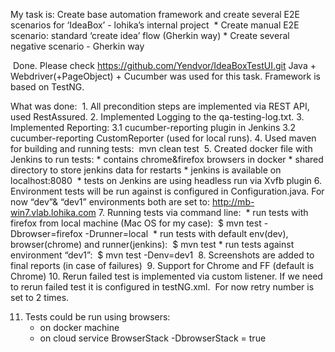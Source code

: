 My task is:
Create base automation framework and create several E2E scenarios for ‘IdeaBox’ - lohika’s internal project 
    * Create manual E2E scenario: standard ‘create idea’ flow (Gherkin way)
    * Create several negative scenario - Gherkin way 

  Done. Please check https://github.com/Yendvor/IdeaBoxTestUI.git
 Java + Webdriver(+PageObject) + Cucumber was used for this task.
 Framework is based on TestNG.

 What was done:
 1. All precondition steps are implemented via REST API, used RestAssured.
2. Implemented Logging to the qa-testing-log.txt.
3. Implemented Reporting:
	3.1 cucumber-reporting plugin in Jenkins
	3.2 cucumber-reporting CustomReporter (used for local runs).
4. Used maven for building and running tests: 	mvn clean test  5. Created docker file with Jenkins to run tests:
	* contains chrome&firefox browsers in docker
	* shared directory to store jenkins data for restarts
	* jenkins is available on localhost:8080 
	* tests on Jenkins are using headless run via Xvfb plugin
6. Environment tests will be run against is configured in Configuration.java.
   For now “dev”& “dev1” environments both are set to:
        http://mb-win7.vlab.lohika.com
7. Running tests via command line: 
    * run tests with firefox from local machine (Mac OS for my case):
         $ mvn test -Dbrowser=firefox -Drunner=local 
    * run tests with default env(dev), browser(chrome) and runner(jenkins):
         $ mvn test
	* run tests against environment “dev1”: 
	    $ mvn test -Denv=dev1 
8. Screenshots are added to final reports (in case of failures)
 9. Support for Chrome and FF (default is Chrome)
10. Rerun failed test is implemented via custom listener.
   If we need to rerun failed test it is configured in testNG.xml. 
   <listeners>
          <listener class-name="com.ideabox.tests.utils.RetryListener"/>
  	</listeners>
 For now retry number is set to 2 times.


11. Tests could be run using browsers:
    * on docker machine
    * on cloud service BrowserStack
     -DbrowserStack = true
